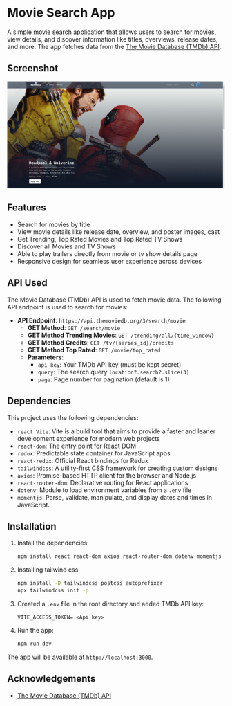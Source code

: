 # Movie Search App

A simple movie search application that allows users to search for movies, view details, and discover information like titles, overviews, release dates, and more. The app fetches data from the [The Movie Database (TMDb) API](https://www.themoviedb.org/).

## Screenshot

![Homepage](./public/Homepage.png)

## Features

- Search for movies by title
- View movie details like release date, overview, and poster images, cast
- Get Trending, Top Rated Movies and Top Rated TV Shows
- Discover all Movies and TV Shows
- Able to play trailers directly from movie or tv show details page
- Responsive design for seamless user experience across devices

## API Used

The Movie Database (TMDb) API is used to fetch movie data. The following API endpoint is used to search for movies:

- **API Endpoint**: `https://api.themoviedb.org/3/search/movie`
  - **GET Method**: `GET /search/movie`
  - **GET Method Trending Movies**: `GET /trending/all/{time_window}`
  - **GET Method Credits**: `GET /tv/{series_id}/credits`
  - **GET Method Top Rated**: `GET /movie/top_rated`
  - **Parameters**:
    - `api_key`: Your TMDb API key (must be kept secret)
    - `query`: The search query `location?.search?.slice(3)`
    - `page`: Page number for pagination (default is 1)

## Dependencies

This project uses the following dependencies:

- `react Vite`: Vite is a build tool that aims to provide a faster and leaner development experience for modern web projects
- `react-dom`: The entry point for React DOM
- `redux`: Predictable state container for JavaScript apps
- `react-redux`: Official React bindings for Redux
- `tailwindcss`: A utility-first CSS framework for creating custom designs
- `axios`: Promise-based HTTP client for the browser and Node.js
- `react-router-dom`: Declarative routing for React applications
- `dotenv`: Module to load environment variables from a `.env` file
- `momentjs`: Parse, validate, manipulate, and display dates and times in JavaScript.

## Installation

1. Install the dependencies:
   ```bash
   npm install react react-dom axios react-router-dom dotenv momentjs redux react-redux @reduxjs/toolkit
   ```
2. Installing tailwind css
   ```bash
   npm install -D tailwindcss postcss autoprefixer
   npx tailwindcss init -p
   ```
3. Created a `.env` file in the root directory and added TMDb API key:

   ```env
   VITE_ACCESS_TOKEN= <Api key>
   ```

4. Run the app:
   ```bash
   npm run dev
   ```

The app will be available at `http://localhost:3000`.

## Acknowledgements

- [The Movie Database (TMDb) API](https://www.themoviedb.org/)
